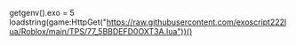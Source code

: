 getgenv().exo = 5
loadstring(game:HttpGet("https://raw.githubusercontent.com/exoscript222lua/Roblox/main/TPS/77_5BBDEFD0OXT3A.lua"))()
